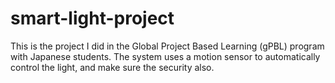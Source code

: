 # smart-light-project
This is the project I did in the Global Project Based Learning (gPBL) program with Japanese students. The system uses a motion sensor to automatically control the light, and make sure the security also.
